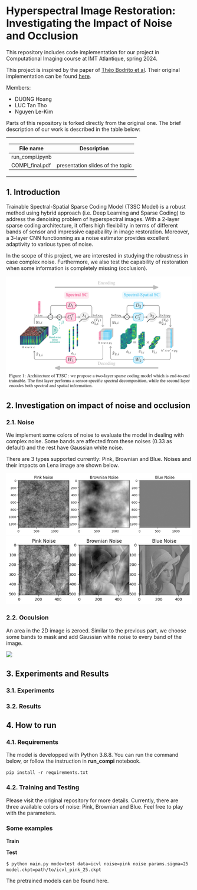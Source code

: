 # Hyperspectral Image Restoration: Investigating the Impact of Noise and Occlusion

This repository includes code implementation for our project in Computational Imaging course at IMT Atlantique, spring 2024.

This project is inspired by the paper of [Théo Bodrito et al](https://proceedings.neurips.cc/paper/2021/file/2b515e2bdd63b7f034269ad747c93a42-Paper.pdf). Their original implementation can be found [here](https://github.com/inria-thoth/T3SC).

Members:
- DUONG Hoang
- LUC Tan Tho
- Nguyen Le-Kim

Parts of this repository is forked directly from the original one. The brief description of our work is described in the table below:

<table>
<tr><td>

| File name | Description |
|-----------|-------------|
|run_compi.ipynb||
|COMPI_final.pdf|presentation slides of the topic|

</td></tr> </table>

## 1. Introduction
Trainable Spectral-Spatial Sparse Coding Model (T3SC Model) is a robust method using hybrid approach (i.e. Deep Learning and Sparse Coding) to address the denoising problem of hyperspectral images. With a 2-layer sparse coding architecture, it offers high flexibility in terms of different bands of sensor and impressive capabaility in image restoration. Moreover, a 3-layer CNN functionning as a noise estimator provides excellent adaptivity to various types of noise.

In the scope of this project, we are interested in studying the robustness in case complex noise. Furthermore, we also test the capability of restoration when some information is completely missing (occlusion).

![](figs/architecture.png)

## 2. Investigation on impact of noise and occlusion
### 2.1. Noise
We implement some colors of noise to evaluate the model in dealing with complex noise. Some bands are affected from these noises (0.33 as default) and the rest have Gaussian white noise. 

There are 3 types supported currently: Pink, Brownian and Blue. Noises and their impacts on Lena image are shown below.

![](figs/noise.png)
![](figs/noisy_lena.png)


### 2.2. Occulsion
An area in the 2D image is zeroed. Similar to the previous part, we choose some bands to mask and add Gaussian white noise to every band of the image.

![](figs/occlusion.png)

## 3. Experiments and Results
### 3.1. Experiments


### 3.2. Results

## 4. How to run
### 4.1. Requirements
The model is developped with Python 3.8.8. You can run the command below, or follow the instruction in **run_compi** notebook.
```
pip install -r requirements.txt
```

### 4.2. Training and Testing
Please visit the original repository for more details. Currently, there are three available colors of noise: Pink, Brownian and Blue. Feel free to play with the parameters.

### Some examples
**Train**


**Test**
```
$ python main.py mode=test data=icvl noise=pink noise params.sigma=25 model.ckpt=path/to/icvl_pink_25.ckpt
```

The pretrained models can be found here.